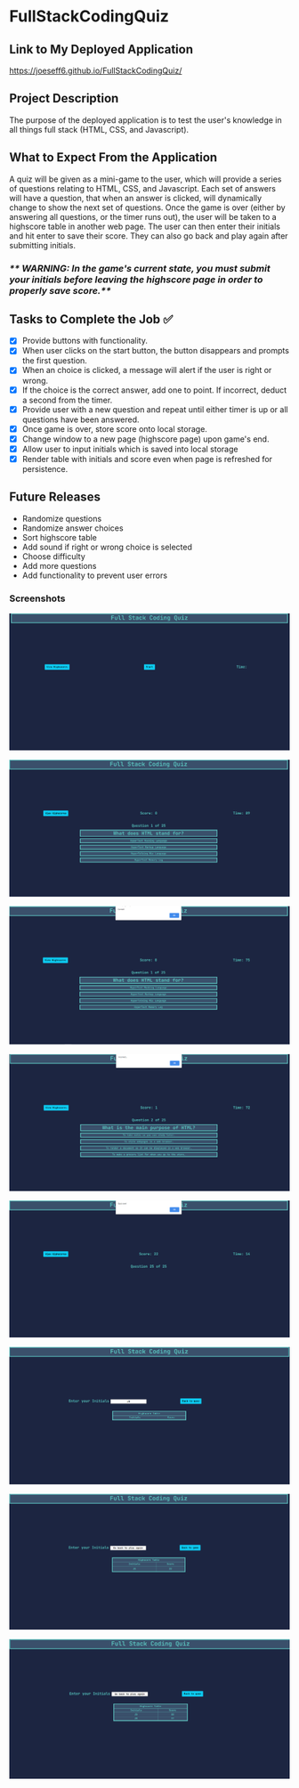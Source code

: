 # FullStackCodingQuiz

## Link to My Deployed Application

https://joeseff6.github.io/FullStackCodingQuiz/

## Project Description

The purpose of the deployed application is to test the user's knowledge in all things full stack (HTML, CSS, and Javascript). 

## What to Expect From the Application

A quiz will be given as a mini-game to the user, which will provide a series of questions relating to HTML, CSS, and Javascript. Each set of answers will have a question, that when an answer is clicked, will dynamically change to show the next set of questions. Once the game is over (either by answering all questions, or the timer runs out), the user will be taken to a highscore table in another web page. The user can then enter their initials and hit enter to save their score. They can also go back and play again after submitting initials.

### _** WARNING: In the game's current state, you must submit your initials before leaving the highscore page in order to properly save score.**_

## Tasks to Complete the Job :white_check_mark:
- [x] Provide buttons with functionality.
- [x] When user clicks on the start button, the button disappears and prompts the first question.
- [x] When an choice is clicked, a message will alert if the user is right or wrong.
- [x] If the choice is the correct answer, add one to point. If incorrect, deduct a second from the timer.
- [x] Provide user with a new question and repeat until either timer is up or all questions have been answered.
- [x] Once game is over, store score onto local storage.
- [x] Change window to a new page (highscore page) upon game's end.
- [x] Allow user to input initials which is saved into local storage
- [x] Render table with initials and score even when page is refreshed for persistence.

## Future Releases

* Randomize questions
* Randomize answer choices
* Sort highscore table
* Add sound if right or wrong choice is selected
* Choose difficulty
* Add more questions
* Add functionality to prevent user errors

### Screenshots

![Coding Quiz homepage](./Assets/Images/Image1.PNG)

![First question after clicking start button](./Assets/Images/Image2.PNG)

![Message when correct answer selected](./Assets/Images/Image3.PNG)

![Message when incorrect answer selected](./Assets/Images/Image4.PNG)

![Screen at end of quiz](./Assets/Images/Image5.PNG)

![HIgh score table](./Assets/Images/Image6.PNG)

![Initials and score added to table](./Assets/Images/Image7.PNG)

![Information still shown after page refresh](./Assets/Images/Image8.PNG)